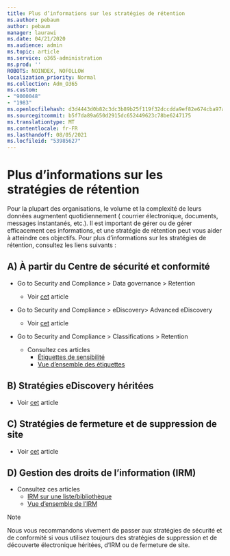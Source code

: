 ```yaml
---
title: Plus d’informations sur les stratégies de rétention
ms.author: pebaum
author: pebaum
manager: laurawi
ms.date: 04/21/2020
ms.audience: admin
ms.topic: article
ms.service: o365-administration
ms.prod: ''
ROBOTS: NOINDEX, NOFOLLOW
localization_priority: Normal
ms.collection: Adm_O365
ms.custom:
- "9000048"
- "1983"
ms.openlocfilehash: d3d4443d0b82c3dc3b89b25f119f32dccdda9ef82e674cba97a945af9019ad00
ms.sourcegitcommit: b5f7da89a650d2915dc652449623c78be6247175
ms.translationtype: MT
ms.contentlocale: fr-FR
ms.lasthandoff: 08/05/2021
ms.locfileid: "53985627"
---
```

# <a name="more-info-about-retention-policies"></a>Plus d’informations sur les stratégies de rétention

Pour la plupart des organisations, le volume et la complexité de leurs données augmentent quotidiennement ( courrier électronique, documents, messages instantanés, etc.). Il est important de gérer ou de gérer efficacement ces informations, et une stratégie de rétention peut vous aider à atteindre ces objectifs. Pour plus d’informations sur les stratégies de rétention, consultez les liens suivants :

## <a name="a-from-security-and-compliance-center"></a>A) À partir du Centre de sécurité et conformité

- Go to Security and Compliance > Data governance > Retention
  - Voir [cet](https://docs.microsoft.com/microsoft-365/compliance/retention-policies) article

- Go to Security and Compliance > eDiscovery> Advanced eDiscovery 
  - Voir [cet](https://docs.microsoft.com/microsoft-365/compliance/ediscovery-cases) article

- Go to Security and Compliance > Classifications > Retention
  - Consultez ces articles
    - [Étiquettes de sensibilité](https://docs.microsoft.com/microsoft-365/compliance/sensitivity-labels)
    - [Vue d’ensemble des étiquettes](https://docs.microsoft.com/microsoft-365/compliance/labels)

## <a name="b-legacy-ediscovery-policies"></a>B) Stratégies eDiscovery héritées

- Voir [cet](https://support.office.com/article/Set-up-an-eDiscovery-Center-in-SharePoint-Online-A18F8975-AA7F-43B4-A7D6-001D14744D8E) article

## <a name="c-site-closure-and-deletion-policies"></a>C) Stratégies de fermeture et de suppression de site

- Voir [cet](https://support.office.com/article/Use-policies-for-site-closure-and-deletion-A8280D82-27FD-48C5-9ADF-8A5431208BA5) article  

## <a name="d-information-rights-management-irm"></a>D) Gestion des droits de l’information (IRM)

- Consultez ces articles
  - [IRM sur une liste/bibliothèque](https://support.office.com/article/apply-information-rights-management-to-a-list-or-library-3bdb5c4e-94fc-4741-b02f-4e7cc3c54aa1)
  - [Vue d’ensemble de l’IRM](https://support.office.com/article/create-and-apply-information-management-policies-eb501fe9-2ef6-4150-945a-65a6451ee9e9)

> [!Note]
> Nous vous recommandons vivement de passer aux stratégies de sécurité et de conformité si vous utilisez toujours des stratégies de suppression et de découverte électronique héritées, d’IRM ou de fermeture de site.
